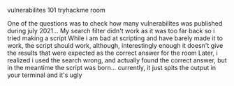 vulnerabilites 101 tryhackme room


One of the questions was to check how many vulnerabilites was published during july 2021... 
My search filter didn't work as it was too far back so i tried making a script
While i am bad at scripting and have barely made it to work, the script should work, although, interestingly enough it doesn't give the results that were expected as the correct answer for the room
Later, i realized i used the search wrong, and actually found the correct answer, but in the meantime the script was born... currently, it just spits the output in your terminal and it's ugly
